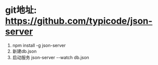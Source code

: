 # git地址: https://github.com/typicode/json-server
1. npm install -g json-server
2. 新建db.json 
3. 启动服务 json-server --watch db.json


